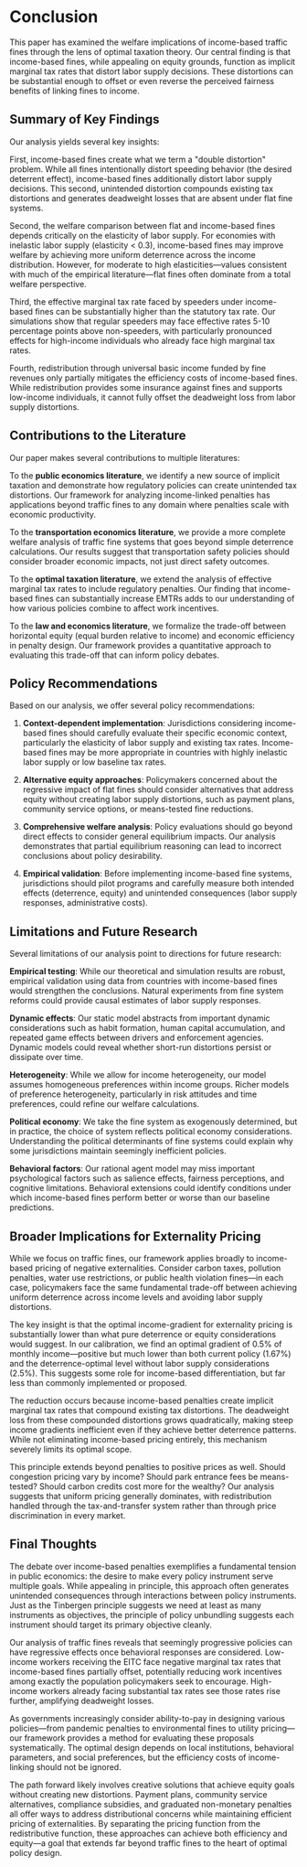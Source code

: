 # Conclusion

This paper has examined the welfare implications of income-based traffic fines through the lens of optimal taxation theory. Our central finding is that income-based fines, while appealing on equity grounds, function as implicit marginal tax rates that distort labor supply decisions. These distortions can be substantial enough to offset or even reverse the perceived fairness benefits of linking fines to income.

## Summary of Key Findings

Our analysis yields several key insights:

First, income-based fines create what we term a "double distortion" problem. While all fines intentionally distort speeding behavior (the desired deterrent effect), income-based fines additionally distort labor supply decisions. This second, unintended distortion compounds existing tax distortions and generates deadweight losses that are absent under flat fine systems.

Second, the welfare comparison between flat and income-based fines depends critically on the elasticity of labor supply. For economies with inelastic labor supply (elasticity < 0.3), income-based fines may improve welfare by achieving more uniform deterrence across the income distribution. However, for moderate to high elasticities—values consistent with much of the empirical literature—flat fines often dominate from a total welfare perspective.

Third, the effective marginal tax rate faced by speeders under income-based fines can be substantially higher than the statutory tax rate. Our simulations show that regular speeders may face effective rates 5-10 percentage points above non-speeders, with particularly pronounced effects for high-income individuals who already face high marginal tax rates.

Fourth, redistribution through universal basic income funded by fine revenues only partially mitigates the efficiency costs of income-based fines. While redistribution provides some insurance against fines and supports low-income individuals, it cannot fully offset the deadweight loss from labor supply distortions.

## Contributions to the Literature

Our paper makes several contributions to multiple literatures:

To the **public economics literature**, we identify a new source of implicit taxation and demonstrate how regulatory policies can create unintended tax distortions. Our framework for analyzing income-linked penalties has applications beyond traffic fines to any domain where penalties scale with economic productivity.

To the **transportation economics literature**, we provide a more complete welfare analysis of traffic fine systems that goes beyond simple deterrence calculations. Our results suggest that transportation safety policies should consider broader economic impacts, not just direct safety outcomes.

To the **optimal taxation literature**, we extend the analysis of effective marginal tax rates to include regulatory penalties. Our finding that income-based fines can substantially increase EMTRs adds to our understanding of how various policies combine to affect work incentives.

To the **law and economics literature**, we formalize the trade-off between horizontal equity (equal burden relative to income) and economic efficiency in penalty design. Our framework provides a quantitative approach to evaluating this trade-off that can inform policy debates.

## Policy Recommendations

Based on our analysis, we offer several policy recommendations:

1. **Context-dependent implementation**: Jurisdictions considering income-based fines should carefully evaluate their specific economic context, particularly the elasticity of labor supply and existing tax rates. Income-based fines may be more appropriate in countries with highly inelastic labor supply or low baseline tax rates.

2. **Alternative equity approaches**: Policymakers concerned about the regressive impact of flat fines should consider alternatives that address equity without creating labor supply distortions, such as payment plans, community service options, or means-tested fine reductions.

3. **Comprehensive welfare analysis**: Policy evaluations should go beyond direct effects to consider general equilibrium impacts. Our analysis demonstrates that partial equilibrium reasoning can lead to incorrect conclusions about policy desirability.

4. **Empirical validation**: Before implementing income-based fine systems, jurisdictions should pilot programs and carefully measure both intended effects (deterrence, equity) and unintended consequences (labor supply responses, administrative costs).

## Limitations and Future Research

Several limitations of our analysis point to directions for future research:

**Empirical testing**: While our theoretical and simulation results are robust, empirical validation using data from countries with income-based fines would strengthen the conclusions. Natural experiments from fine system reforms could provide causal estimates of labor supply responses.

**Dynamic effects**: Our static model abstracts from important dynamic considerations such as habit formation, human capital accumulation, and repeated game effects between drivers and enforcement agencies. Dynamic models could reveal whether short-run distortions persist or dissipate over time.

**Heterogeneity**: While we allow for income heterogeneity, our model assumes homogeneous preferences within income groups. Richer models of preference heterogeneity, particularly in risk attitudes and time preferences, could refine our welfare calculations.

**Political economy**: We take the fine system as exogenously determined, but in practice, the choice of system reflects political economy considerations. Understanding the political determinants of fine systems could explain why some jurisdictions maintain seemingly inefficient policies.

**Behavioral factors**: Our rational agent model may miss important psychological factors such as salience effects, fairness perceptions, and cognitive limitations. Behavioral extensions could identify conditions under which income-based fines perform better or worse than our baseline predictions.

## Broader Implications for Externality Pricing

While we focus on traffic fines, our framework applies broadly to income-based pricing of negative externalities. Consider carbon taxes, pollution penalties, water use restrictions, or public health violation fines—in each case, policymakers face the same fundamental trade-off between achieving uniform deterrence across income levels and avoiding labor supply distortions.

The key insight is that the optimal income-gradient for externality pricing is substantially lower than what pure deterrence or equity considerations would suggest. In our calibration, we find an optimal gradient of 0.5% of monthly income—positive but much lower than both current policy (1.67%) and the deterrence-optimal level without labor supply considerations (2.5%). This suggests some role for income-based differentiation, but far less than commonly implemented or proposed.

The reduction occurs because income-based penalties create implicit marginal tax rates that compound existing tax distortions. The deadweight loss from these compounded distortions grows quadratically, making steep income gradients inefficient even if they achieve better deterrence patterns. While not eliminating income-based pricing entirely, this mechanism severely limits its optimal scope.

This principle extends beyond penalties to positive prices as well. Should congestion pricing vary by income? Should park entrance fees be means-tested? Should carbon credits cost more for the wealthy? Our analysis suggests that uniform pricing generally dominates, with redistribution handled through the tax-and-transfer system rather than through price discrimination in every market.

## Final Thoughts

The debate over income-based penalties exemplifies a fundamental tension in public economics: the desire to make every policy instrument serve multiple goals. While appealing in principle, this approach often generates unintended consequences through interactions between policy instruments. Just as the Tinbergen principle suggests we need at least as many instruments as objectives, the principle of policy unbundling suggests each instrument should target its primary objective cleanly.

Our analysis of traffic fines reveals that seemingly progressive policies can have regressive effects once behavioral responses are considered. Low-income workers receiving the EITC face negative marginal tax rates that income-based fines partially offset, potentially reducing work incentives among exactly the population policymakers seek to encourage. High-income workers already facing substantial tax rates see those rates rise further, amplifying deadweight losses.

As governments increasingly consider ability-to-pay in designing various policies—from pandemic penalties to environmental fines to utility pricing—our framework provides a method for evaluating these proposals systematically. The optimal design depends on local institutions, behavioral parameters, and social preferences, but the efficiency costs of income-linking should not be ignored.

The path forward likely involves creative solutions that achieve equity goals without creating new distortions. Payment plans, community service alternatives, compliance subsidies, and graduated non-monetary penalties all offer ways to address distributional concerns while maintaining efficient pricing of externalities. By separating the pricing function from the redistributive function, these approaches can achieve both efficiency and equity—a goal that extends far beyond traffic fines to the heart of optimal policy design.